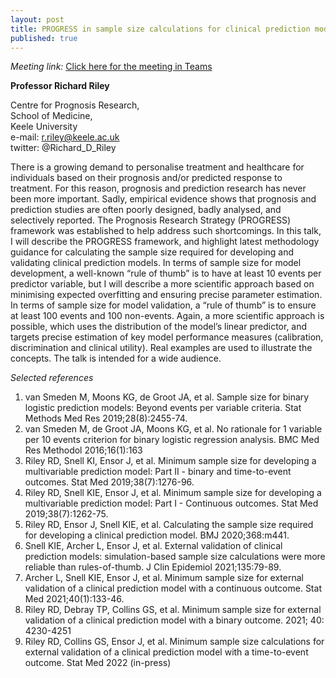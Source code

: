 ```yaml
---
layout: post
title: PROGRESS in sample size calculations for clinical prediction model research
published: true
---
```


_Meeting link:_ [Click here for the meeting in Teams](https://teams.microsoft.com/l/meetup-join/19%3ameeting_ZjVhNjhhYWEtYmQ1Yy00MmM5LThhNTMtMWZkMTFkZTg0NTU1%40thread.v2/0?context=%7b%22Tid%22%3a%22dcdf4a3d-d0c0-4a63-94cf-781981249be5%22%2c%22Oid%22%3a%229a250992-94d3-40ed-88f5-d6b3daf5d05b%22%7d)


**Professor Richard Riley**

Centre for Prognosis Research,    
School of Medicine,    
Keele University    
e-mail: r.riley@keele.ac.uk    
twitter: @Richard_D_Riley    

There is a growing demand to personalise treatment and healthcare for individuals based on their prognosis and/or predicted response to treatment. For this reason, prognosis and prediction research has never been more important. Sadly, empirical evidence shows that prognosis and prediction studies are often poorly designed, badly analysed, and selectively reported. The Prognosis Research Strategy (PROGRESS) framework was established to help address such shortcomings. In this talk, I will describe the PROGRESS framework, and highlight latest methodology guidance for calculating the sample size required for developing and validating clinical prediction models. 
In terms of sample size for model development, a well-known “rule of thumb” is to have at least 10 events per predictor variable, but I will describe a more scientific approach based on minimising expected overfitting and ensuring precise parameter estimation.  In terms of sample size for model validation, a “rule of thumb” is to ensure at least 100 events and 100 non-events. Again, a more scientific approach is possible, which uses the distribution of the model’s linear predictor, and targets precise estimation of key model performance measures (calibration, discrimination and clinical utility).  Real examples are used to illustrate the concepts. The talk is intended for a wide audience. 

_Selected references_
1. van Smeden M, Moons KG, de Groot JA, et al. Sample size for binary logistic prediction models: Beyond events per variable criteria. Stat Methods Med Res 2019;28(8):2455-74.    
3. van Smeden M, de Groot JA, Moons KG, et al. No rationale for 1 variable per 10 events criterion for binary logistic regression analysis. BMC Med Res Methodol 2016;16(1):163   
4. Riley RD, Snell KI, Ensor J, et al. Minimum sample size for developing a multivariable prediction model: Part II - binary and time-to-event outcomes. Stat Med 2019;38(7):1276-96.   
5. Riley RD, Snell KIE, Ensor J, et al. Minimum sample size for developing a multivariable prediction model: Part I - Continuous outcomes. Stat Med 2019;38(7):1262-75.    
6. Riley RD, Ensor J, Snell KIE, et al. Calculating the sample size required for developing a clinical prediction model. BMJ 2020;368:m441.    
7. Snell KIE, Archer L, Ensor J, et al. External validation of clinical prediction models: simulation-based sample size calculations were more reliable than rules-of-thumb. J Clin Epidemiol 2021;135:79-89.    
8. Archer L, Snell KIE, Ensor J, et al. Minimum sample size for external validation of a clinical prediction model with a continuous outcome. Stat Med 2021;40(1):133-46.    
9. Riley RD, Debray TP, Collins GS, et al. Minimum sample size for external validation of a clinical prediction model with a binary outcome. 2021; 40: 4230-4251   
10. Riley RD, Collins GS, Ensor J, et al. Minimum sample size calculations for external validation of a clinical prediction model with a time-to-event outcome. Stat Med 2022 (in-press)    
